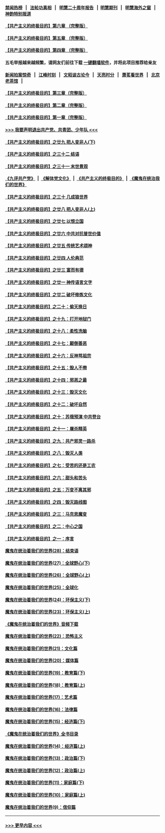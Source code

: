 #### [禁闻热榜](热点新闻.md?=0)  &nbsp;&nbsp;|&nbsp;&nbsp; [法轮功真相](https://github.com/gfw-breaker/truth/blob/master/README.md?=0) &nbsp;&nbsp;|&nbsp;&nbsp; [明慧二十周年报告](https://github.com/gfw-breaker/mh-reports/blob/master/README.md?=0) &nbsp;&nbsp;|&nbsp;&nbsp;[明慧期刊](https://github.com/gfw-breaker/mh-qikan) &nbsp;&nbsp;|&nbsp;&nbsp; [明慧海外之窗](https://github.com/gfw-breaker/mh-news/blob/master/README.md?=0) &nbsp;&nbsp;|&nbsp;&nbsp; [神韵特别报道](https://github.com/gfw-breaker/mh-news/blob/master/shenyun.md?=0)
#### [【共产主义的终极目的】第六章 （完整版）](../pages/nsc422/n11428913.md?t=02290802) 
#### [【共产主义的终极目的】第五章 （完整版）](../pages/nsc422/n11428912.md?t=02290802) 
#### [【共产主义的终极目的】第四章 （完整版）](../pages/nsc422/n11428907.md?t=02290802) 
#### 五毛举报越来越频繁，请网友们前往下载 [一键翻墙软件](https://github.com/gfw-breaker/ssr-accounts)，并将此项目推荐给亲友
#### [新闻拍案惊奇](https://github.com/gfw-breaker/banned-news/blob/master/pages/link4.md) &nbsp;&nbsp;|&nbsp;&nbsp; [江峰时刻](https://github.com/gfw-breaker/banned-news/blob/master/pages/link4.md) &nbsp;&nbsp;|&nbsp;&nbsp; [文昭谈古论今](https://github.com/gfw-breaker/banned-news/blob/master/pages/link4.md) &nbsp;&nbsp;|&nbsp;&nbsp; [天亮时分](https://github.com/gfw-breaker/banned-news/blob/master/pages/link4.md) &nbsp;&nbsp;|&nbsp;&nbsp; [萧茗看世界](https://github.com/gfw-breaker/banned-news/blob/master/pages/link4.md) &nbsp;&nbsp;|&nbsp;&nbsp; [北京老茶馆](https://github.com/gfw-breaker/banned-news/blob/master/pages/link4.md) &nbsp;&nbsp;|&nbsp;&nbsp; 
#### [【共产主义的终极目的】第三章（完整版）](../pages/nsc422/n11428848.md?t=02290802) 
#### [【共产主义的终极目的】第二章（完整版）](../pages/nsc422/n11428831.md?t=02290802) 
#### [【共产主义的终极目的】第一章（完整版）](../pages/nsc422/n11417651.md?t=02290802) 
#### [>>> 我要声明退出共产党、共青团、少年队 <<<](https://github.com/begood0513/goodnews/blob/master/quit/letter.md) 
#### [【共产主义的终极目的】之廿九 把人变非人(下)](../pages/nsc422/n11344140.md?t=02290802) 
#### [【共产主义的终极目的】之三十二 结语](../pages/nsc422/n11360535.md?t=02290802) 
#### [【共产主义的终极目的】之三十一 末世景观](../pages/nsc422/n11351129.md?t=02290802) 
#### [《九评共产党》](https://github.com/begood0513/9ping.md/blob/master/README.md) &nbsp;|&nbsp; [《解体党文化》](../../../../jtdwh.md/blob/master/README.md)  &nbsp;|&nbsp; [《共产主义的终极目的》](../../../../gczydzjmd.md/blob/master/README.md) &nbsp;|&nbsp; [《魔鬼在统治我们的世界》](../../../../mgztzwmdsj.md/blob/master/README.md) 
#### [【共产主义的终极目的】之三十 几成狼世界](../pages/nsc422/n11348280.md?t=02290802) 
#### [【共产主义的终极目的】之廿八 把人变非人(上)](../pages/nsc422/n11340492.md?t=02290802) 
#### [【共产主义的终极目的】之廿七 以恨立国](../pages/nsc422/n11336944.md?t=02290802) 
#### [【共产主义的终极目的】之廿六 中共对抗普世价值](../pages/nsc422/n11324785.md?t=02290802) 
#### [【共产主义的终极目的】之廿五 传统艺术颂神](../pages/nsc422/n11296396.md?t=02290802) 
#### [【共产主义的终极目的】之廿四 人伦典范](../pages/nsc422/n11296397.md?t=02290802) 
#### [【共产主义的终极目的】之廿三 富而有德](../pages/nsc422/n11283598.md?t=02290802) 
#### [【共产主义的终极目的】之廿一 神传语言文字](../pages/nsc422/n11263265.md?t=02290802) 
#### [【共产主义的终极目的】之廿二 破坏修炼文化](../pages/nsc422/n11245728.md?t=02290802) 
#### [【共产主义的终极目的】之二十：偷天换日](../pages/nsc422/n11238846.md?t=02290802) 
#### [【共产主义的终极目的】之十九：打开地狱门](../pages/nsc422/n11206376.md?t=02290802) 
#### [【共产主义的终极目的】之十八：柔性洗脑](../pages/nsc422/n11199994.md?t=02290802) 
#### [【共产主义的终极目的】之十七：颠倒善恶](../pages/nsc422/n11179782.md?t=02290802) 
#### [【共产主义的终极目的】之十六：反神骂祖宗](../pages/nsc422/n11166798.md?t=02290802) 
#### [【共产主义的终极目的】之十五：毁人不倦](../pages/nsc422/n11166792.md?t=02290802) 
#### [【共产主义的终极目的】之十四：邪恶之最](../pages/nsc422/n11150249.md?t=02290802) 
#### [【共产主义的终极目的】之十三：毁灭文化](../pages/nsc422/n11135227.md?t=02290802) 
#### [【共产主义的终极目的】之十二：破坏自然](../pages/nsc422/n11135214.md?t=02290802) 
#### [【共产主义的终极目的】之十：苏俄预演 中共登台](../pages/nsc422/n11118424.md?t=02290802) 
#### [【共产主义的终极目的】之十一：屠杀精英](../pages/nsc422/n11118442.md?t=02290802) 
#### [【共产主义的终极目的】之九：共产邪灵一路杀](../pages/nsc422/n11114139.md?t=02290802) 
#### [【共产主义的终极目的】之八：毁灭人类](../pages/nsc422/n11108503.md?t=02290802) 
#### [【共产主义的终极目的】之七：受苦的还是工农](../pages/nsc422/n11101809.md?t=02290802) 
#### [【共产主义的终极目的】之六：甜头和苦头](../pages/nsc422/n11096971.md?t=02290802) 
#### [【共产主义的终极目的】之五：万变不离其邪](../pages/nsc422/n11091285.md?t=02290802) 
#### [【共产主义的终极目的】之四：毁灭路线图](../pages/nsc422/n11086284.md?t=02290802) 
#### [【共产主义的终极目的】之三：马克思魔变](../pages/nsc422/n11061941.md?t=02290802) 
#### [【共产主义的终极目的】之二：中心之国](../pages/nsc422/n11047728.md?t=02290802) 
#### [【共产主义的终极目的】之一：序言](../pages/nsc422/n11086077.md?t=02290802) 
#### [魔鬼在统治着我们的世界(28)：结束语](../pages/nsc422/n10936246.md?t=02290802) 
#### [魔鬼在统治着我们的世界(27)：全球野心(下)](../pages/nsc422/n10928319.md?t=02290802) 
#### [魔鬼在统治着我们的世界(26)：全球野心(上)](../pages/nsc422/n10900318.md?t=02290802) 
#### [魔鬼在统治着我们的世界(25)：全球化](../pages/nsc422/n10788205.md?t=02290802) 
#### [魔鬼在统治着我们的世界(24)：环保主义(下)](../pages/nsc422/n10695307.md?t=02290802) 
#### [魔鬼在统治着我们的世界(23)：环保主义(上)](../pages/nsc422/n10688613.md?t=02290802) 
#### [《魔鬼在统治着我们的世界》音频下载](../pages/nsc422/n10635553.md?t=02290802) 
#### [魔鬼在统治着我们的世界(22)：恐怖主义](../pages/nsc422/n10614727.md?t=02290802) 
#### [魔鬼在统治着我们的世界(21)：文化篇](../pages/nsc422/n10597706.md?t=02290802) 
#### [魔鬼在统治着我们的世界(20)：媒体篇](../pages/nsc422/n10586579.md?t=02290802) 
#### [魔鬼在统治着我们的世界(19)：教育篇(下)](../pages/nsc422/n10564808.md?t=02290802) 
#### [魔鬼在统治着我们的世界(18)：教育篇(上)](../pages/nsc422/n10526970.md?t=02290802) 
#### [魔鬼在统治着我们的世界(17)：艺术篇](../pages/nsc422/n10499093.md?t=02290802) 
#### [魔鬼在统治着我们的世界(16)：法律篇](../pages/nsc422/n10485969.md?t=02290802) 
#### [魔鬼在统治着我们的世界(15)：经济篇(下)](../pages/nsc422/n10469975.md?t=02290802) 
#### [《魔鬼在统治着我们的世界》全书目录](../pages/nsc422/n10464261.md?t=02290802) 
#### [魔鬼在统治着我们的世界(14)：经济篇(上)](../pages/nsc422/n10457370.md?t=02290802) 
#### [魔鬼在统治着我们的世界(13)：政治篇(下)](../pages/nsc422/n10448270.md?t=02290802) 
#### [魔鬼在统治着我们的世界(12)：政治篇(上)](../pages/nsc422/n10444576.md?t=02290802) 
#### [魔鬼在统治着我们的世界(11)：家庭篇(下)](../pages/nsc422/n10440961.md?t=02290802) 
#### [魔鬼在统治着我们的世界(10)：家庭篇(上)](../pages/nsc422/n10435448.md?t=02290802) 
#### [魔鬼在统治着我们的世界(9)：信仰篇](../pages/nsc422/n10432159.md?t=02290802) 

----
#### [ >>> 更早内容 <<< ](../indexes/nsc422-earlier.md)
